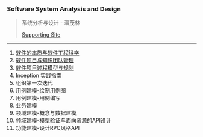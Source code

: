 ### Software System Analysis and Design

> 系统分析与设计 - 潘茂林
>
> [Supporting Site](https://sysu-swsad.github.io)

----

1. [软件的本质与软件工程科学](./软件的本质与软件工程科学/page.md)
2. [软件项目与知识团队管理](./软件项目与知识团队管理基础/page.md)
3. [软件项目过程模型与规划](./软件项目过程模型与规划/page.md)
4. Inception 实践指南
5. 组织第一次迭代
6. [用例建模-绘制用例图](./用例建模-绘制用例图/page.md)
7. 用例建模-用例编写
8. 业务建模
9. 领域建模-概念与数据建模
10. 领域建模-模型验证与面向资源的API设计
11. 功能建模-设计RPC风格API



